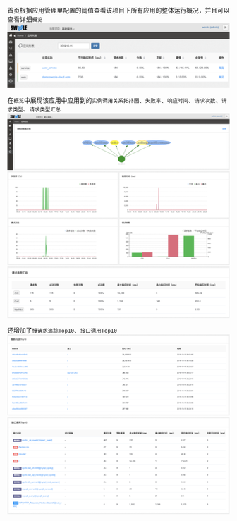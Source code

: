 首页根据应用管理里配置的阈值查看该项目下所有应用的整体运行概况，并且可以查看详细`概览`
![](images/screenshot_1570756452715.png)

在`概览`中展现该应用中应用到的`实例调用关系拓扑图`、`失败率`、`响应时间`、`请求次数`、`请求类型`、`请求类型汇总`
![实例](images/screenshot_1570756596084.png)
![失败率等](images/screenshot_1570756622555.png)
![请求类型汇总](images/screenshot_1570757398007.png)

还增加了`慢请求追踪Top10`、`接口调用Top10`
![慢请求追踪Top10](images/screenshot_1570756932916.png)
![接口调用Top10](images/screenshot_1570757320157.png)
